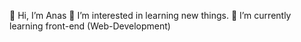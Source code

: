  👋 Hi, I’m Anas
👀 I’m interested in learning new things.
🌱 I’m currently learning front-end (Web-Development)



